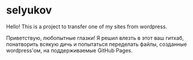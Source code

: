 # selyukov
Hello! This is a project to transfer one of my sites from wordpress.

Приветствую, любопытные глазки! Я решил влезть в этот ваш гитхаб, понатворить всякую дичь и попытаться переделать файлы, созданные wordpress'ом, на поддерживаемые GitHub Pages.

